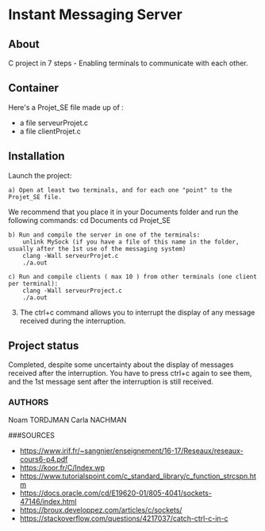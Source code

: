# Instant Messaging Server

## About
C project in 7 steps - Enabling terminals to communicate with each other.

## Container
Here's a Projet_SE file made up of :
- a file serveurProjet.c
- a  file clientProjet.c

## Installation
Launch the project:

	a) Open at least two terminals, and for each one "point" to the Projet_SE file.
We recommend that you place it in your Documents folder and run the following commands:
  		cd Documents
  		cd Projet_SE

  	b) Run and compile the server in one of the terminals:
      	unlink MySock (if you have a file of this name in the folder, usually after the 1st use of the messaging system)
      	clang -Wall serveurProjet.c
  		./a.out

  	c) Run and compile clients ( max 10 ) from other terminals (one client per terminal):
		clang -Wall serveurProject.c
  		./a.out


3. The ctrl+c command allows you to interrupt the display of any message received during the interruption.


## Project status
Completed, despite some uncertainty about the display of messages received after the interruption.
You have to press ctrl+c again to see them, and the 1st message sent after the interruption is still received.

### AUTHORS
Noam TORDJMAN
Carla NACHMAN

###SOURCES
- https://www.irif.fr/~sangnier/enseignement/16-17/Reseaux/reseaux-cours6-p4.pdf
- https://koor.fr/C/Index.wp
- https://www.tutorialspoint.com/c_standard_library/c_function_strcspn.htm
- https://docs.oracle.com/cd/E19620-01/805-4041/sockets-47146/index.html
- https://broux.developpez.com/articles/c/sockets/
- https://stackoverflow.com/questions/4217037/catch-ctrl-c-in-c
